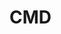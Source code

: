 # CMD

<!--
cd
cls
cd ..
dir
exit
md
D:

- rd/rmdir ==> to delete an empty directory
- rmdir /s DIRECTORY_NAME ==> to delete an directory containing file
- copy ==> to move files to another location
- more ==> to see the content of a file
- path ==> to set or display the PATH Environment Variable
- ren/rename ==> to rename a file
- calc ==> to open the calculator
- title ==> to set the window title
- vol
- dir > hello.txt  [to create a file]
- C: [ to change the drive]
- cd / chdir  [ to change the directory]
- cd.. [ to go to the parent directory]
- cd  [to show the current directory]
- mkdir/md [to make the directory]
- mkdir src build/{html, images, js} ==> to make folders
- type hello.txt [ to show the content of a file]
- ver - [to show the version of the window]
- date - [ to show or set the date]
- time - to show or set the time
- start - to start a new window of the cmd
- tasklist - to show currently running tasks and services
- cls - to clear the screen
- del filename - to delete one or more files
- dir - to show the list of the files and directory in current directory
- help
- exit
- move ../hello.txt ./  [to move or rename a file]
- dir /ah ==> to show hidden directory
- dir /ah-d ==> to show hidden file not hidden directories
- dir /a ==> to show all hidden and not hidden dirs
- help
- OTHER
- code . ==> to open VSCode with current folder
- start chrome ==> to open the Chrome
- start chrome <URL> ==> to open the chrome at URL
- start IExplore ==> to open the Internet Explorer
- start microsoft-edge: ==> to open microsoft Edge
- start . ==> open file explorer in current location
- netstat ==> show active connections
- ipconfig ==> retrive information about network
- ipconfig \a ==>
- help color
- color 0-f 0-f ==> for background and foreground color of the cmd
- color ==> set the default color

- prompt TEXT ==> change the prompt of cmd
- prompt ==> set the default prompt

- ipconfig | clip ==> to copy cmd output to the clipboard

- TO See Wifi Password
- netsh
- netsh> wlan show profile
- netsh> wlan show profile skr key=clear

- To show the cmd history
- f7
- doskey /history
- doskey /history >history.txt ==> to save the history to a file

- driverquery ==> list installed drivers
- netstat -an ==> list open ports
- systeminfo ==> show hardware information

- wmic product get name ==> show installed programes on system
-->

